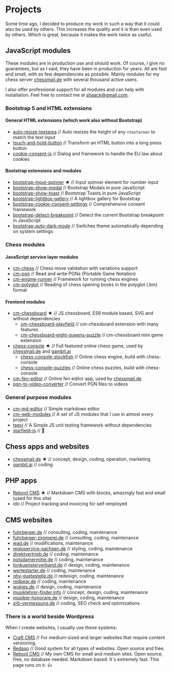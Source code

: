# Projects

Some time ago, I decided to produce my work in such a way that it could also be used by others. This increases the
quality and it is then even used by others. Which is great, because it makes the work twice as useful.

## JavaScript modules

These modules are in production use and should work. Of course, I give no guarantees, but as I said, they have been in
production for years. All are fast and small, with as few dependencies as possible. Mainly modules for my chess
server [chessmail.de](https://chessmail.de) with several thousand active users.

I also offer professional support for all modules and can help with installation. Feel free to contact me at
[shaack@gmail.com](mailto:shaack@gmail.com).

### Bootstrap 5 and HTML extensions

#### General HTML extensions (which work also without Bootstrap)

- [auto-resize-textarea](works/readme?project=auto-resize-textarea) // Auto resizes the height of any `<textarea>` to
  match the text input
- [touch-and-hold-button](works/readme?project=touch-and-hold-button) // Transform an HTML button into a long press
  button
- [cookie-consent-js](works/readme?project=cookie-consent-js) // Dialog and framework to handle the EU law about cookies

#### Bootstrap extensions and modules

- [bootstrap-input-spinner](works/readme?project=bootstrap-input-spinner) ★ // Input spinner element for number input
- [bootstrap-show-modal](works/readme?project=bootstrap-show-modal) // Bootstrap Modals in pure JavaScript
- [bootstrap-show-toast](works/readme?project=bootstrap-show-toast) // Bootstrap Toasts in pure JavaScript
- [bootstrap-lightbox-gallery](works/readme?project=bootstrap-lightbox-gallery) // A lightbox gallery for Bootstrap
- [bootstrap-cookie-consent-settings](works/readme?project=bootstrap-cookie-consent-settings) // Comprehensive consent
  framework
- [bootstrap-detect-breakpoint](works/readme?project=bootstrap-detect-breakpoint) // Detect the current Bootstrap
  breakpoint in JavaScript
- [bootstrap-auto-dark-mode](works/readme?project=bootstrap-auto-dark-mode) // Switches theme automatically depending on
  system settings

### Chess modules

#### JavaScript service layer modules

- [cm-chess](works/readme?project=cm-chess) // Chess move validation with variations support
- [cm-pgn](works/readme?project=cm-pgn) // Read and write PGNs (Portable Game Notation)
- [cm-engine-runner](works/readme?project=cm-engine-runner) // Framework for running chess engines
- [cm-polyglot](works/readme?project=cm-polyglot) // Reading of chess opening books in the polyglot (.bin) format

#### Frontend modules

- [cm-chessboard](works/readme?project=cm-chessboard) ★ // JS chessboard, ES6 module based, SVG and without dependencies
    - [cm-chessboard-playfield](works/readme?project=cm-chessboard-playfield) // cm-chessboard extension with many
      features
    - [cm-chessboard-eight-queens-puzzle](works/readme?project=cm-chessboard-eight-queens-puzzle) // cm-chessboard mini
      game extension
- [chess-console](works/readme?project=chess-console) ★ // Full featured online chess game, used
  by [chessmail.de](https://chessmail.de) and [gambit.ai](https://gambit.ai)
    - [chess-console-stockfish](works/readme?project=chess-console-stockfish) // Online chess engine, build with
      chess-console
    - [chess-console-puzzles](works/readme?project=chess-console-puzzles) // Online chess puzzles, build with
      chess-console
- [cm-fen-editor](works/readme?project=cm-fen-editor) // Online fen editor app, used
  by [chessmail.de](https://chessmail.de)
- [pgn-to-video-converter](https://github.com/shaack/pgn-to-video-converter) // Convert PGN files to videos

### General purpose modules

- [cm-md-editor](works/readme?project=cm-md-editor) // Simple markdown editor
- [cm-web-modules](works/readme?project=cm-web-modules) // A set of JS modules that I use in almost every project
- [teevi](works/readme?project=teevi) // A Simple JS unit testing framework without dependencies
- [starfield-js](works/readme?project=starfield-js) // 🚀

## Chess apps and websites

- [chessmail.de](https://www.chessmail.de) ★ // concept, design, coding, operation, marketing
- [gambit.ai](https://gambit.ai) // coding

## PHP apps

- [Reboot CMS](works/readme?project=reboot-cms) ★ // Markdown CMS with blocks, amazingly fast and small (used for this
  site)
- ido // Project tracking and invoicing for self-employed

## CMS websites

- [fuhrberger.de](https://fuhrberger.de) // consulting, coding, maintenance
- [fuhrberger-zimmerei.de](https://fuhrberger-zimmerei.de) // consulting, coding, maintenance
- [wad.de](https://wad.de) // modifications, maintenance
- [regioservice-sachsen.de](https://regioservice-sachsen.de) // styling, coding, maintenance
- [direktvertrieb.de](https://direktvertrieb.de) // coding, maintenance
- [potsdamermitte.de](https://potsdamermitte.de) // coding, maintenance
- [tonkuensterverband.de](https://www.tonkuenstlerverband.de) // design, coding, maintenance
- [wertestarter.de](https://wertestarter.de) // coding, maintenance
- [ghv-guetestelle.de](https://www.ghv-guetestelle.de) // redesign, coding, maintenance
- [redpear.de](https://redpear.de) // coding, maintenance
- [wukies.de](https://wukies.de) // design, coding, maintenance
- [musiklehrer-finder.info](https://musiklehrer-finder.info) // concept, design, coding, maintenance
- [musiker-honorare.de](https://musiker-honorare.de) // design, coding, maintenance
- [zrb-vermessung.de](https://zrb-vermessung.de) // coding, SEO check and optimizations

### There is a world beside Wordpress

When I create websites, I usually use these systems:

- [Craft CMS](https://craftcms.com) // For medium-sized and larger websites that require content versioning.
- [Redaxo](https://redaxo.org) // Good system for all types of websites. Open source and free.
- [Reboot CMS](https://github.com/shaack/reboot-cms) // My own CMS for small and medium sites. Open source, free, no
  database needed. Markdown based. It´s extremely fast. This page runs on it. 👍